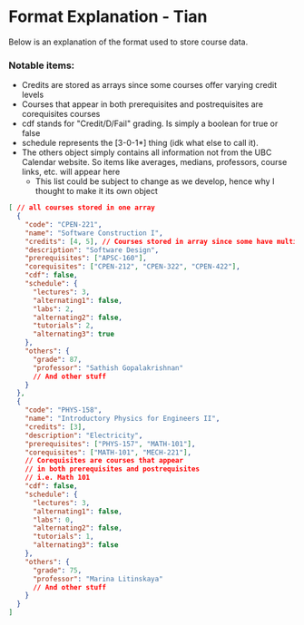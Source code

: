# Format Explanation - Tian

Below is an explanation of the format used to store course data.

### Notable items:
- Credits are stored as arrays since some courses offer varying credit levels
- Courses that appear in both prerequisites and postrequisites are corequisites courses
- cdf stands for "Credit/D/Fail" grading. Is simply a boolean for true or false
- schedule represents the [3-0-1*] thing (idk what else to call it).
- The others object simply contains all information not from the UBC Calendar website. So items like averages, medians, professors, course links, etc. will appear here
  - This list could be subject to change as we develop, hence why I thought to make it its own object

``` JSON
[ // all courses stored in one array
  {
    "code": "CPEN-221",
    "name": "Software Construction I", 
    "credits": [4, 5], // Courses stored in array since some have multiple credit levels
    "description": "Software Design",
    "prerequisites": ["APSC-160"], 
    "corequisites": ["CPEN-212", "CPEN-322", "CPEN-422"],
    "cdf": false,
    "schedule": {
      "lectures": 3,
      "alternating1": false,
      "labs": 2,
      "alternating2": false,
      "tutorials": 2,
      "alternating3": true
    },
    "others": {
      "grade": 87,
      "professor": "Sathish Gopalakrishnan"
      // And other stuff
    }
  },
  {
    "code": "PHYS-158",
    "name": "Introductory Physics for Engineers II",
    "credits": [3],
    "description": "Electricity",
    "prerequisites": ["PHYS-157", "MATH-101"],
    "corequisites": ["MATH-101", "MECH-221"], 
    // Corequisites are courses that appear
    // in both prerequisites and postrequisites
    // i.e. Math 101 
    "cdf": false,
    "schedule": {
      "lectures": 3,
      "alternating1": false,
      "labs": 0,
      "alternating2": false,
      "tutorials": 1,
      "alternating3": false
    },
    "others": {
      "grade": 75,
      "professor": "Marina Litinskaya"
      // And other stuff
    }
  }
]

```
